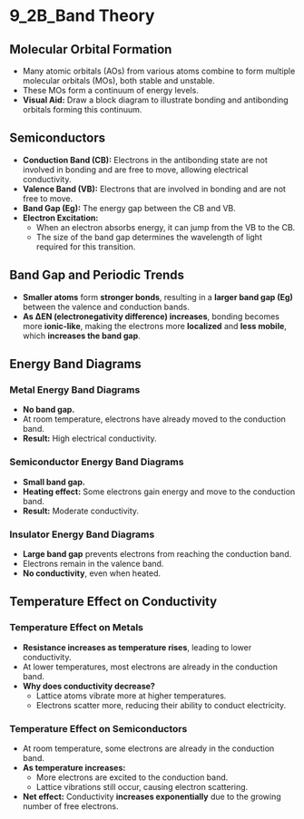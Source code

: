# 9_2B_Band Theory

## Molecular Orbital Formation

- Many atomic orbitals (AOs) from various atoms combine to form multiple molecular orbitals (MOs), both stable and unstable.
- These MOs form a continuum of energy levels.
- **Visual Aid:** Draw a block diagram to illustrate bonding and antibonding orbitals forming this continuum.

## Semiconductors

- **Conduction Band (CB):** Electrons in the antibonding state are not involved in bonding and are free to move, allowing electrical conductivity.
- **Valence Band (VB):** Electrons that are involved in bonding and are not free to move.
- **Band Gap (Eg):** The energy gap between the CB and VB.
- **Electron Excitation:**
    - When an electron absorbs energy, it can jump from the VB to the CB.
    - The size of the band gap determines the wavelength of light required for this transition.

## Band Gap and Periodic Trends

- **Smaller atoms** form **stronger bonds**, resulting in a **larger band gap (Eg)** between the valence and conduction bands.
- **As ΔEN (electronegativity difference) increases**, bonding becomes more **ionic-like**, making the electrons more **localized** and **less mobile**, which **increases the band gap**.

## Energy Band Diagrams

### Metal Energy Band Diagrams

- **No band gap.**
- At room temperature, electrons have already moved to the conduction band.
- **Result:** High electrical conductivity.

### Semiconductor Energy Band Diagrams

- **Small band gap.**
- **Heating effect:** Some electrons gain energy and move to the conduction band.
- **Result:** Moderate conductivity.

### Insulator Energy Band Diagrams

- **Large band gap** prevents electrons from reaching the conduction band.
- Electrons remain in the valence band.
- **No conductivity**, even when heated.

## Temperature Effect on Conductivity

### Temperature Effect on Metals

- **Resistance increases as temperature rises**, leading to lower conductivity.
- At lower temperatures, most electrons are already in the conduction band.
- **Why does conductivity decrease?**
    - Lattice atoms vibrate more at higher temperatures.
    - Electrons scatter more, reducing their ability to conduct electricity.

### Temperature Effect on Semiconductors

- At room temperature, some electrons are already in the conduction band.
- **As temperature increases:**
    - More electrons are excited to the conduction band.
    - Lattice vibrations still occur, causing electron scattering.
- **Net effect:** Conductivity **increases exponentially** due to the growing number of free electrons.
